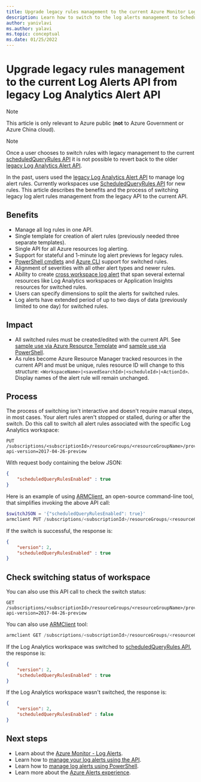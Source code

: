 ```yaml
---
title: Upgrade legacy rules management to the current Azure Monitor Log Alerts API
description: Learn how to switch to the log alerts management to ScheduledQueryRules API
author: yanivlavi
ms.author: yalavi
ms.topic: conceptual
ms.date: 01/25/2022
---
```

# Upgrade legacy rules management to the current Log Alerts API from legacy Log Analytics Alert API

> [!NOTE]
> This article is only relevant to Azure public (**not** to Azure Government or Azure China cloud).

> [!NOTE]
> Once a user chooses to switch rules with legacy management to the current [scheduledQueryRules API](/rest/api/monitor/scheduledqueryrule-2021-02-01-preview/scheduled-query-rules) it is not possible to revert back to the older [legacy Log Analytics Alert API](./api-alerts.md).

In the past, users used the [legacy Log Analytics Alert API](./api-alerts.md) to manage log alert rules. Currently workspaces use [ScheduledQueryRules API](/rest/api/monitor/scheduledqueryrule-2021-08-01/scheduled-query-rules) for new rules. This article describes the benefits and the process of switching legacy log alert rules management from the legacy API to the current API.

## Benefits

- Manage all log rules in one API.
- Single template for creation of alert rules (previously needed three separate templates).
- Single API for all Azure resources log alerting.
- Support for stateful and 1-minute log alert previews for legacy rules.
- [PowerShell cmdlets](./alerts-manage-alerts-previous-version.md#manage-log-alerts-using-powershell) and [Azure CLI](./alerts-log.md#manage-log-alerts-using-CLI) support for switched rules.
- Alignment of severities with all other alert types and newer rules.
- Ability to create [cross workspace log alert](../logs/cross-workspace-query.md) that span several external resources like Log Analytics workspaces or Application Insights resources for switched rules.
- Users can specify dimensions to split the alerts for switched rules.
- Log alerts have extended period of up to two days of data (previously limited to one day) for switched rules.

## Impact

- All switched rules must be created/edited with the current API. See [sample use via Azure Resource Template](alerts-log-create-templates.md) and [sample use via PowerShell](./alerts-manage-alerts-previous-version.md#manage-log-alerts-using-powershell).
- As rules become Azure Resource Manager tracked resources in the current API and must be unique, rules resource ID will change to this structure: `<WorkspaceName>|<savedSearchId>|<scheduleId>|<ActionId>`. Display names of the alert rule will remain unchanged.

## Process

The process of switching isn't interactive and doesn't require manual steps, in most cases. Your alert rules aren't stopped or stalled, during or after the switch.
Do this call to switch all alert rules associated with the specific Log Analytics workspace:

```
PUT /subscriptions/<subscriptionId>/resourceGroups/<resourceGroupName>/providers/Microsoft.OperationalInsights/workspaces/<workspaceName>/alertsversion?api-version=2017-04-26-preview
```

With request body containing the below JSON:

```json
{
    "scheduledQueryRulesEnabled" : true
}
```

Here is an example of using [ARMClient](https://github.com/projectkudu/ARMClient), an open-source command-line tool, that simplifies invoking the above API call:

```powershell
$switchJSON = '{"scheduledQueryRulesEnabled": true}'
armclient PUT /subscriptions/<subscriptionId>/resourceGroups/<resourceGroupName>/providers/Microsoft.OperationalInsights/workspaces/<workspaceName>/alertsversion?api-version=2017-04-26-preview $switchJSON
```

If the switch is successful, the response is:

```json
{
    "version": 2,
    "scheduledQueryRulesEnabled" : true
}
```

## Check switching status of workspace

You can also use this API call to check the switch status:

```
GET /subscriptions/<subscriptionId>/resourceGroups/<resourceGroupName>/providers/Microsoft.OperationalInsights/workspaces/<workspaceName>/alertsversion?api-version=2017-04-26-preview
```

You can also use [ARMClient](https://github.com/projectkudu/ARMClient) tool:

```powershell
armclient GET /subscriptions/<subscriptionId>/resourceGroups/<resourceGroupName>/providers/Microsoft.OperationalInsights/workspaces/<workspaceName>/alertsversion?api-version=2017-04-26-preview
```

If the Log Analytics workspace was switched to [scheduledQueryRules API](/rest/api/monitor/scheduledqueryrule-2021-02-01-preview/scheduled-query-rules), the response is:

```json
{
    "version": 2,
    "scheduledQueryRulesEnabled" : true
}
```
If the Log Analytics workspace wasn't switched, the response is:

```json
{
    "version": 2,
    "scheduledQueryRulesEnabled" : false
}
```

## Next steps

- Learn about the [Azure Monitor - Log Alerts](./alerts-unified-log.md).
- Learn how to [manage your log alerts using the API](alerts-log-create-templates.md).
- Learn how to [manage log alerts using PowerShell](./alerts-manage-alerts-previous-version.md#manage-log-alerts-using-powershell).
- Learn more about the [Azure Alerts experience](./alerts-overview.md).